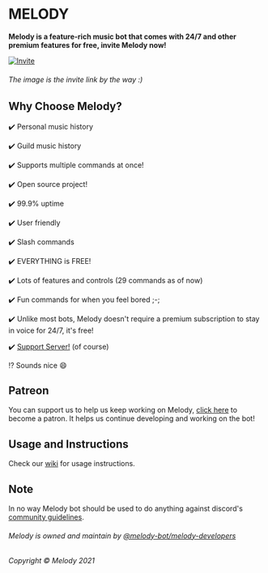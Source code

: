 # MELODY

**Melody is a feature-rich music bot that comes with 24/7 and other premium features for free, invite Melody now!**

[![Invite](https://user-images.githubusercontent.com/68998452/122642127-76fa2700-d126-11eb-8b27-f5e3af9e8c65.gif)
](https://discord.com/oauth2/authorize?client_id=809283972513267752&permissions=2155338816&scope=bot%20applications.commands)

###### The image is the invite link by the way :)

## Why Choose Melody?

✔️ Personal music history

✔️ Guild music history

✔️ Supports multiple commands at once!

✔️ Open source project!

✔️ 99.9% uptime

✔️ User friendly

✔️ Slash commands

✔️ EVERYTHING is FREE!

✔️ Lots of features and controls (29 commands as of now)

✔️ Fun commands for when you feel bored ;-;

✔️ Unlike most bots, Melody doesn't require a premium subscription to stay in voice for 24/7, it's free!

✔️ [Support Server!](https://discord.gg/QfZdQynYbg) (of course)

⁉️ Sounds nice 😄

## Patreon

You can support us to help us keep working on Melody, [click here](https://patreon.com/noneedofit) to become a patron.
It helps us continue developing and working on the bot!

## Usage and Instructions

Check our [wiki](https://github.com/melody-bot/Melody/wiki) for usage instructions.

## Note

In no way Melody bot should be used to do anything against discord's [community guidelines](https://www.discord.com/guidelines).

###### Melody is owned and maintain by [@melody-bot/melody-developers](https://github.com/orgs/melody-bot/teams/melody-developers)

###### Copyright © Melody 2021
